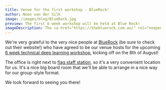 ```yaml
---
title: Venue for the first workshop - BlueRock!
author: Noon van der Silk
image: /images/blog/BlueRock.jpg
preview: The first 6 week workshop will be held at Blue Rock!
imageDescription: The <a href="https://thebluerock.com.au/" rel="noopener">BlueRock</a> offices.
---
```


We're very grateful to the very nice people at <a
href="https://thebluerock.com.au/" rel="noopener">BlueRock</a> (be sure to
check out their website!)  who have agreed to be our venue hosts for the
upcoming <a
href="/6-week-workshop-on-deep-learning.html">6 week
technical deep learning workshop</a>, kicking off on the 8th of August!

The office is right next to <a
href="https://www.google.com.au/maps/place/BlueRock/@-37.811281,144.9549693,17z/data=!3m1!4b1!4m5!3m4!1s0x6ad65d4b1f638f5d:0x4a6c97cd2eb48059!8m2!3d-37.811281!4d144.957158"
rel="noopener">flag staff station</a>, so it's a very convenient location for
us. It's a nice big board room that we'll be able to arrange in a nice way for
our group-style format.

We look forward to seeing you there!
